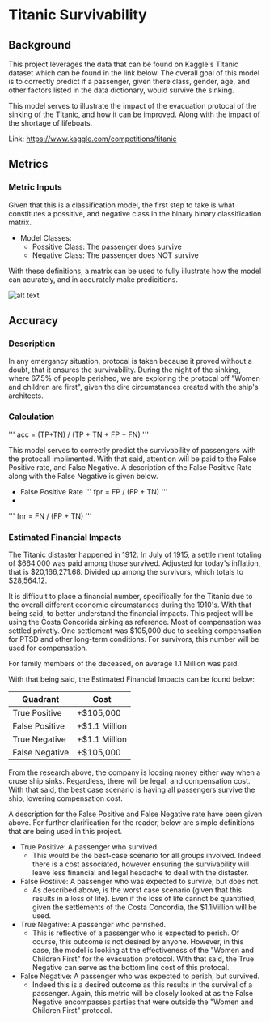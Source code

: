 # Titanic Survivability
## Background
This project leverages the data that can be found on Kaggle's Titanic dataset which can be found in the link below. The overall goal of this model is to correctly predict if a passenger, given there class, gender, age, and other factors listed in the data dictionary, would survive the sinking.

This model serves to illustrate the impact of the evacuation protocal of the sinking of the Titanic, and how it can be improved. Along with the impact of the shortage of lifeboats.

Link: https://www.kaggle.com/competitions/titanic

## Metrics
### Metric Inputs
Given that this is a classification model, the first step to take is what constitutes a possitive, and negative class in the binary binary classification matrix.

- Model Classes:
  - Possitive Class: The passenger does survive
  - Negative Class: The passenger does NOT survive

With these definitions, a matrix can be used to fully illustrate how the model can acurately, and in accurately make predicitions.


![alt text](https://github.com/TheLeveyBreaks/Foundations-of-Machine-Learning/blob/main/Matrix.JPG)

## Accuracy
### Description
In any emergancy situation, protocal is taken because it proved without a doubt, that it ensures the survivability. During the night of the sinking, where 67.5% of people perished, we are exploring the protocal off "Women and children are first", given the dire circumstances created with the ship's architects.

### Calculation
'''
acc = (TP+TN) / (TP + TN + FP + FN)
'''

This model serves to correctly predict the survivability of passengers with the protocall implimented. With that said, attention will be paid to the False Positive rate, and False Negative. A description of the False Positive Rate along with the False Negative is given below.

- False Positive Rate
'''
fpr = FP / (FP + TN)
'''
- 
'''
fnr = FN / (FP + TN)
'''

### Estimated Financial Impacts
The Titanic distaster happened in 1912. In July of 1915, a settle ment totaling of $664,000 was paid among those survived. Adjusted for today's inflation, that is $20,166,271.68. Divided up among the survivors, which totals to $28,564.12.

It is difficult to place a financial number, specifically for the Titanic due to the overall different economic circumstances during the 1910's. With that being said, to better understand the financial impacts. This project will be using the Costa Concorida sinking as reference.
Most of compensation was settled privatly. One settlement was $105,000 due to seeking compensation for PTSD and other long-term conditions. For survivors, this number will be used for compensation. 

For family members of the deceased, on average 1.1 Million was paid. 

With that being said, the Estimated Financial Impacts can be found below:


|Quadrant|Cost|
|--------|----|
|True Positive|+$105,000|
|False Positive|+$1.1 Million|
|True Negative|+$1.1 Million|
|False Negative|+$105,000|

From the research above, the company is loosing money either way when a cruse ship sinks. Regardless, there will be legal, and compensation cost. With that said, the best case scenario is having all passengers survive the ship, lowering compensation cost. 

A description for the False Positive and False Negative rate have been given above. For further clarification for the reader, below are simple definitions that are being used in this project.

- True Positive: A passenger who survived.
  - This would be the best-case scenario for all groups involved. Indeed there is a cost associated, however ensuring the survivability will leave less financial and legal headache to deal with the distaster.
- False Postiive: A passenger who was expected to survive, but does not.
  - As described above, is the worst case scenario (given that this results in a loss of life). Even if the loss of life cannot be quantified, given the settlements of the Costa Concordia, the $1.1Million will be used. 
- True Negative: A passenger who perrished.
  - This is reflective of a passenger who is expected to perish. Of course, this outcome is not desired by anyone. However, in this case, the model is looking at the effectiveness of the "Women and Children First" for the evacuation protocol. With that said, the True Negative can serve as the bottom line cost of this protocal.
- False Negative: A passenger who was expected to perish, but survived.
  - Indeed this is a desired outcome as this results in the survival of a passenger. Again, this metric will be closely looked at as the False Negative encompasses parties that were outside the "Women and Children First" protocol. 








